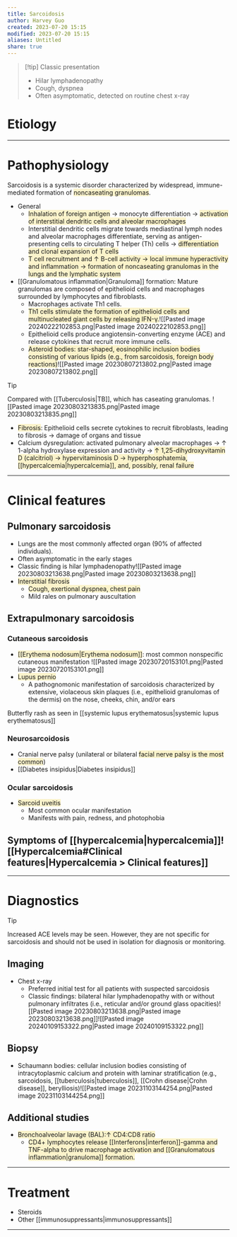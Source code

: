 ```yaml
---
title: Sarcoidosis
author: Harvey Guo
created: 2023-07-20 15:15
modified: 2023-07-20 15:15
aliases: Untitled
share: true
---
```

>[!tip] Classic presentation
>- HiIar lymphadenopathy
>- Cough, dyspnea
>- Often asymptomatic, detected on routine chest x-ray
# Etiology


---
# Pathophysiology
Sarcoidosis is a systemic disorder characterized by widespread, immune-mediated formation of <span style="background:rgba(240, 200, 0, 0.2)">noncaseating granulomas</span>.
- General
	- <span style="background:rgba(240, 200, 0, 0.2)">Inhalation of foreign antigen</span> → monocyte differentiation → <span style="background:rgba(240, 200, 0, 0.2)">activation of interstitial dendritic cells and alveolar macrophages</span>
	- Interstitial dendritic cells migrate towards mediastinal lymph nodes and alveolar macrophages differentiate, serving as antigen-presenting cells to circulating T helper (Th) cells → <span style="background:rgba(240, 200, 0, 0.2)">differentiation and clonal expansion of T cells</span>
	- <span style="background:rgba(240, 200, 0, 0.2)">T cell recruitment and ↑ B-cell activity → local immune hyperactivity and inflammation → formation of noncaseating granulomas in the lungs and the lymphatic system</span>
- [[Granulomatous inflammation|Granuloma]] formation: Mature granulomas are composed of epithelioid cells and macrophages surrounded by lymphocytes and fibroblasts.
	- Macrophages activate Th1 cells. 
	- <span style="background:rgba(240, 200, 0, 0.2)">Th1 cells stimulate the formation of epithelioid cells and multinucleated giant cells by releasing IFN-γ.</span>![[Pasted image 20240222102853.png|Pasted image 20240222102853.png]]
	- Epithelioid cells produce angiotensin-converting enzyme (ACE) and release cytokines that recruit more immune cells.
	- <span style="background:rgba(240, 200, 0, 0.2)">Asteroid bodies: star-shaped, eosinophilic inclusion bodies consisting of various lipids (e.g., from sarcoidosis, foreign body reactions)</span>![[Pasted image 20230807213802.png|Pasted image 20230807213802.png]]

>[!tip] 
>Compared with [[Tuberculosis|TB]], which has caseating granulomas.
>![[Pasted image 20230803213835.png|Pasted image 20230803213835.png]]

- <span style="background:rgba(240, 200, 0, 0.2)">Fibrosis</span>: Epithelioid cells secrete cytokines to recruit fibroblasts, leading to fibrosis → damage of organs and tissue
- Calcium dysregulation: activated pulmonary alveolar macrophages → ↑ 1-alpha hydroxylase expression and activity → <span style="background:rgba(240, 200, 0, 0.2)">↑ 1,25-dihydroxyvitamin D (calcitriol) → hypervitaminosis D → hyperphosphatemia, [[hypercalcemia|hypercalcemia]], and, possibly, renal failure</span>

---
# Clinical features
## Pulmonary sarcoidosis
- Lungs are the most commonly affected organ (90% of affected individuals).
- Often asymptomatic in the early stages
- Classic finding is hilar lymphadenopathy![[Pasted image 20230803213638.png|Pasted image 20230803213638.png]]
- <span style="background:rgba(240, 200, 0, 0.2)">Interstitial fibrosis</span>
	- <span style="background:rgba(240, 200, 0, 0.2)">Cough, exertional dyspnea, chest pain</span>
	- Mild rales on pulmonary auscultation
## Extrapulmonary sarcoidosis
### Cutaneous sarcoidosis
- <span style="background:rgba(240, 200, 0, 0.2)">[[Erythema nodosum|Erythema nodosum]]</span>: most common nonspecific cutaneous manifestation 
![[Pasted image 20230720153101.png|Pasted image 20230720153101.png]]
- <span style="background:rgba(240, 200, 0, 0.2)">Lupus pernio</span>
	- A pathognomonic manifestation of sarcoidosis characterized by extensive, violaceous skin plaques (i.e., epithelioid granulomas of the dermis) on the nose, cheeks, chin, and/or ears 

Butterfly rash as seen in [[systemic lupus erythematosus|systemic lupus erythematosus]]
### Neurosarcoidosis
- Cranial nerve palsy (unilateral or bilateral <span style="background:rgba(240, 200, 0, 0.2)">facial nerve palsy is the most common</span>)
- [[Diabetes insipidus|Diabetes insipidus]]
### Ocular sarcoidosis
- <span style="background:rgba(240, 200, 0, 0.2)">Sarcoid uveitis</span> 
	- Most common ocular manifestation
	- Manifests with pain, redness, and photophobia
## Symptoms of [[hypercalcemia|hypercalcemia]]![[Hypercalcemia#Clinical features|Hypercalcemia > Clinical features]]

---
# Diagnostics
>[!tip] 
>Increased ACE levels may be seen. However, they are not specific for sarcoidosis and should not be used in isolation for diagnosis or monitoring.

## Imaging
- Chest x-ray
	- Preferred initial test for all patients with suspected sarcoidosis
	- Classic findings: bilateral hilar lymphadenopathy with or without pulmonary infiltrates (i.e., reticular and/or ground glass opacities)![[Pasted image 20230803213638.png|Pasted image 20230803213638.png]]![[Pasted image 20240109153322.png|Pasted image 20240109153322.png]]
## Biopsy
- Schaumann bodies: cellular inclusion bodies consisting of intracytoplasmic calcium and protein with laminar stratification (e.g., sarcoidosis, [[tuberculosis|tuberculosis]], [[Crohn disease|Crohn disease]], berylliosis)![[Pasted image 20231103144254.png|Pasted image 20231103144254.png]]
## Additional studies
- <span style="background:rgba(240, 200, 0, 0.2)">Bronchoalveolar lavage (BAL):↑ CD4:CD8 ratio</span>
	- <span style="background:rgba(240, 200, 0, 0.2)">CD4+ lymphocytes release [[Interferons|interferon]]-gamma and TNF-alpha to drive macrophage activation and [[Granulomatous inflammation|granuloma]] formation.</span>

---
# Treatment
- Steroids
- Other [[immunosuppressants|immunosuppressants]]

---
